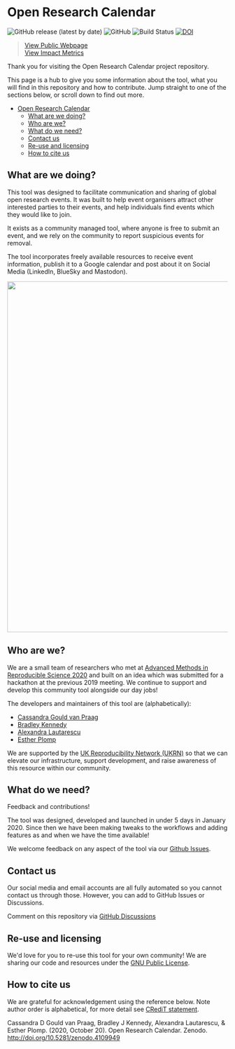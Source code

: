 # Open Research Calendar
![GitHub release (latest by date)](https://img.shields.io/github/v/release/openresearchcalendar/openresearchcalendar.github.io)
![GitHub](https://img.shields.io/github/license/openresearchcalendar/openresearchcalendar.github.io)
![Build Status](https://img.shields.io/badge/build-passing-brightgreen)
[![DOI](https://zenodo.org/badge/DOI/10.5281/zenodo.4109949.svg)](https://doi.org/10.5281/zenodo.4109949)

> [View Public Webpage](https://openresearchcalendar.org/)  
> [View Impact Metrics](http://openresearchcalendar.org/metrics)

Thank you for visiting the Open Research Calendar project repository.

This page is a hub to give you some information about the tool, what you will find in this repository and how to contribute. Jump straight to one of the sections below, or scroll down to find out more.

- [Open Research Calendar](#open-research-calendar)
  - [What are we doing?](#what-are-we-doing)
  - [Who are we?](#who-are-we)
  - [What do we need?](#what-do-we-need)
  - [Contact us](#contact-us)
  - [Re-use and licensing](#re-use-and-licensing)
  - [How to cite us](#how-to-cite-us)


## What are we doing?

This tool was designed to facilitate communication and sharing of global open research events. It was built to help event organisers attract other interested parties to their events, and help individuals find events which they would like to join.

It exists as a community managed tool, where anyone is free to submit an event, and we rely on the community to report suspicious events for removal.

The tool incorporates freely available resources to receive event information, publish it to a Google calendar and post about it on Social Media (LinkedIn, BlueSky and Mastodon).

<p><img style="display: block; margin-left: auto; margin-right: auto;" src="./Documents/Images/Schematic.png" alt="" width="800" /></p>

## Who are we?

We are a small team of researchers who met at [Advanced Methods in Reproducible Science 2020](https://www.bristol.ac.uk/psychology/research/ukrn/ukrnevents/repro2020/) and built on an idea which was submitted for a hackathon at the previous 2019 meeting. We continue to support and develop this community tool alongside our day jobs!

The developers and maintainers of this tool are (alphabetically):
- [Cassandra Gould van Praag](https://ox.ukrn.org/people/#CassandraGouldvanPraag)
- [Bradley Kennedy](https://bradleykennedy.co.uk)
- [Alexandra Lautarescu](https://www.alautarescu.com)
- [Esther Plomp](https://twitter.com/PhDToothFAIRy)

We are supported by the [UK Reproducibility Network (UKRN)](https://www.ukrn.org) so that we can elevate our infrastructure, support development, and raise awareness of this resource within our community.  

## What do we need?

Feedback and contributions!

The tool was designed, developed and launched in under 5 days in January 2020. Since then we have been making tweaks to the workflows and adding features as and when we have the time available!

We welcome feedback on any aspect of the tool via our [Github Issues](https://github.com/openresearchcalendar/Open-Research-Calendar/issues).

## Contact us

Our social media and email accounts are all fully automated so you cannot contact us through those. However, you can add to GitHub Issues or Discussions.

Comment on this repository via [GitHub Discussions](https://github.com/openresearchcalendar/openresearchcalendar.github.io/discussions)

## Re-use and licensing

We'd love for you to re-use this tool for your own community! We are sharing our code and resources under the [GNU Public License](LICENSE.txt).

## How to cite us

We are grateful for acknowledgement using the reference below. Note author order is alphabetical, for more detail see [CRediT statement](http://doi.org/10.5281/zenodo.4109949).

Cassandra D Gould van Praag, Bradley J Kennedy, Alexandra Lautarescu, & Esther Plomp. (2020, October 20). Open Research Calendar. Zenodo. http://doi.org/10.5281/zenodo.4109949
